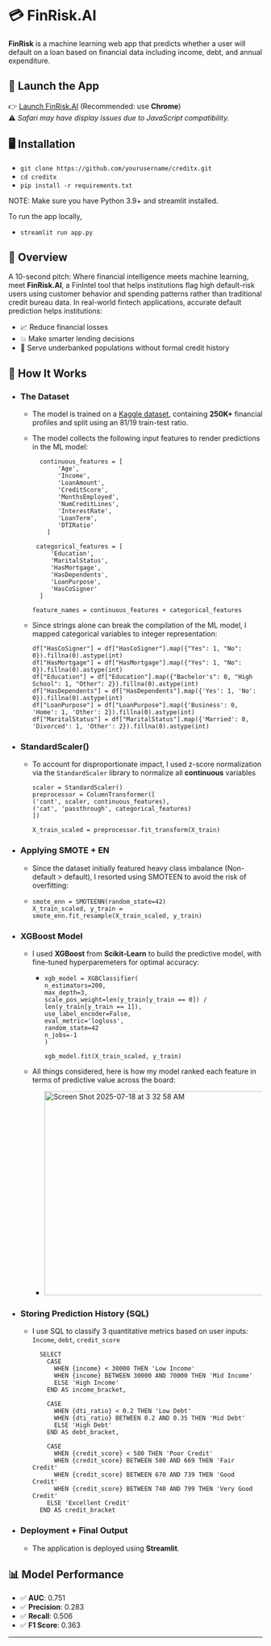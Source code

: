 # 💳 FinRisk.AI

**FinRisk** is a machine learning web app that predicts whether a user will default on a loan based on financial data including income, debt, and annual expenditure.

## 🔗 Launch the App

👉 [Launch FinRisk.AI](https://creditx-nyywptbpkg9gkmtym5qeam.streamlit.app/) (Recommended: use **Chrome**)  
⚠️ *Safari may have display issues due to JavaScript compatibility.*

## 🖥 Installation
- `git clone https://github.com/yourusername/creditx.git`
- `cd creditx`
- `pip install -r requirements.txt`

NOTE: Make sure you have Python 3.9+ and streamlit installed.

To run the app locally,
- `streamlit run app.py`


## 💸 Overview
A 10-second pitch: Where financial intelligence meets machine learning, meet ****FinRisk.AI****, a FinIntel tool that helps institutions flag high default-risk users using customer behavior and spending patterns rather than traditional credit bureau data. In real-world fintech applications, accurate default prediction helps institutions:

- 📈 Reduce financial losses
- 💥 Make smarter lending decisions
- 🏦 Serve underbanked populations without formal credit history
  

## 🚀 How It Works

  -  ### The Dataset
        - The model is trained on a [Kaggle dataset](https://www.kaggle.com/datasets/nikhil1e9/loan-default/data), containing **250K+** financial profiles and split using an 81/19 train-test ratio.
    
        - The model collects the following input features to render predictions in the ML model:
            ```
              continuous_features = [
                   'Age',
                   'Income',
                   'LoanAmount',
                   'CreditScore',
                   'MonthsEmployed',
                   'NumCreditLines',
                   'InterestRate',
                   'LoanTerm',
                   'DTIRatio'
                ]
        
             categorical_features = [
                 'Education',
                 'MaritalStatus',
                 'HasMortgage',
                 'HasDependents',
                 'LoanPurpose',
                 'HasCoSigner'
              ]
            
            feature_names = continuous_features + categorical_features
            ```
     
      - Since strings alone can break the compilation of the ML model, I mapped categorical variables to integer representation:
        ```
        df["HasCoSigner"] = df["HasCoSigner"].map({"Yes": 1, "No": 0}).fillna(0).astype(int)
        df["HasMortgage"] = df["HasMortgage"].map({"Yes": 1, "No": 0}).fillna(0).astype(int)
        df["Education"] = df["Education"].map({"Bachelor's": 0, "High School": 1, "Other": 2}).fillna(0).astype(int)
        df["HasDependents"] = df["HasDependents"].map({'Yes': 1, 'No': 0}).fillna(0).astype(int)
        df["LoanPurpose"] = df["LoanPurpose"].map({'Business': 0, 'Home': 1, 'Other': 2}).fillna(0).astype(int)
        df["MaritalStatus"] = df["MaritalStatus"].map({'Married': 0, 'Divorced': 1, 'Other': 2}).fillna(0).astype(int)
        ```
  
  - ### StandardScaler()
      - To account for disproportionate impact, I used z-score normalization via the `StandardScaler` library to normalize all **continuous** variables

          ```
          scaler = StandardScaler()
          preprocessor = ColumnTransformer([
          ('cont', scaler, continuous_features),
          ('cat', 'passthrough', categorical_features)
          ])

          X_train_scaled = preprocessor.fit_transform(X_train)
          ```

  - ### Applying SMOTE + EN   
      - Since the dataset initially featured heavy class imbalance (Non-default > default), I resorted using SMOTEEN to avoid the risk of overfitting:
      - ```
        smote_enn = SMOTEENN(random_state=42)
        X_train_scaled, y_train = smote_enn.fit_resample(X_train_scaled, y_train)
        ```

  - ### XGBoost Model 
      - I used **XGBoost** from **Scikit-Learn** to build the predictive model, with fine-tuned hyperparemeters for optimal accuracy:
 
        - ```
          xgb_model = XGBClassifier(
          n_estimators=200,
          max_depth=3,
          scale_pos_weight=len(y_train[y_train == 0]) / len(y_train[y_train == 1]),
          use_label_encoder=False,
          eval_metric='logloss',
          random_state=42
          n_jobs=-1
          )

          xgb_model.fit(X_train_scaled, y_train)
          ```
     -  All things considered, here is how my model ranked each feature in terms of predictive value across the board:
         - <img width="704" height="404" alt="Screen Shot 2025-07-18 at 3 32 58 AM" src="https://github.com/user-attachments/assets/b08b0ce1-a5c4-4c56-bdcd-25abe7cf3365" />

  - ### Storing Prediction History (SQL)
    - I use SQL to classify 3 quantitative metrics based on user inputs: `Income`, `debt`, `credit_score`
      ```
        SELECT
          CASE
            WHEN {income} < 30000 THEN 'Low Income'
            WHEN {income} BETWEEN 30000 AND 70000 THEN 'Mid Income'
            ELSE 'High Income'
          END AS income_bracket,

          CASE
            WHEN {dti_ratio} < 0.2 THEN 'Low Debt'
            WHEN {dti_ratio} BETWEEN 0.2 AND 0.35 THEN 'Mid Debt'
            ELSE 'High Debt'
          END AS debt_bracket,

          CASE
            WHEN {credit_score} < 580 THEN 'Poor Credit'
            WHEN {credit_score} BETWEEN 580 AND 669 THEN 'Fair Credit'
            WHEN {credit_score} BETWEEN 670 AND 739 THEN 'Good Credit'
            WHEN {credit_score} BETWEEN 740 AND 799 THEN 'Very Good Credit'
          ELSE 'Excellent Credit'
        END AS credit_bracket

      ```

  - ### Deployment + Final Output
    - The application is deployed using **Streamlit**.


## 📊 Model Performance
- ✅ **AUC**: 0.751
- ✅ **Precision**: 0.283
- ✅ **Recall**: 0.506
- ✅ **F1 Score**: 0.363
---

